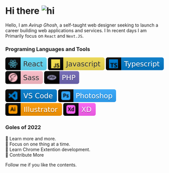 # Hi there <img src="https://user-images.githubusercontent.com/1303154/88677602-1635ba80-d120-11ea-84d8-d263ba5fc3c0.gif" width="28px" alt="hi">

Hello, I am *Avirup Ghosh*, a self-taught web designer seeking to launch a career building web applications and services. I In recent days I am Primarily focus on `React` and `Next.JS`.
### Programing Languages and Tools

![react](assets/sh_react.svg)
![js](assets/sh_js.svg)
![ts](assets/sh_ts.svg)
![sass](assets/sh_sass.svg)
![php](assets/sh_php.svg)

![vscode](assets/sh_vscode.svg)
![adobeps](assets/sh_adobeps.svg)
![adobeai](assets/sh_adobeai.svg)
![adobexd](assets/sh_adobexd.svg)

### Goles of 2022

🌟 Learn more and more.\
🌟 Focus on one thing at a time.\
🌟 Learn Chrome Extention development.\
🌟 Contribute More

Follow me if you like the contents.
